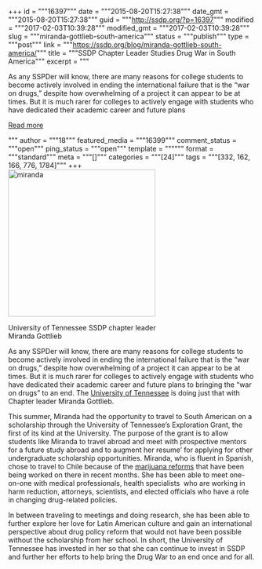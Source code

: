 +++
id = """16397"""
date = """2015-08-20T15:27:38"""
date_gmt = """2015-08-20T15:27:38"""
guid = """http://ssdp.org/?p=16397"""
modified = """2017-02-03T10:39:28"""
modified_gmt = """2017-02-03T10:39:28"""
slug = """miranda-gottlieb-south-america"""
status = """publish"""
type = """post"""
link = """https://ssdp.org/blog/miranda-gottlieb-south-america/"""
title = """SSDP Chapter Leader Studies Drug War in South America"""
excerpt = """<p>As any SSPDer will know, there are many reasons for college students to become actively involved in ending the international failure that is the &#8220;war on drugs,&#8221; despite how overwhelming of a project it can appear to be at times. But it is much rarer for colleges to actively engage with students who have dedicated their academic career and future plans</p>
<div class="h10"></div>
<p><a class="more-link2 flat" href="https://ssdp.org/blog/miranda-gottlieb-south-america/">Read more</a></p>
"""
author = """18"""
featured_media = """16399"""
comment_status = """open"""
ping_status = """open"""
template = """"""
format = """standard"""
meta = """[]"""
categories = """[24]"""
tags = """[332, 162, 166, 776, 1784]"""
+++
<div id="attachment_16399" style="width: 310px" class="wp-caption alignright"><img class="wp-image-16399 size-medium" src="http://ssdp.org/assets/miranda-300x300.jpg" alt="miranda" width="300" height="300" /><p class="wp-caption-text">University of Tennessee SSDP chapter leader Miranda Gottlieb</p></div>

<span style="font-weight: 400">As any SSPDer will know, there are many reasons for college students to become actively involved in ending the international failure that is the &#8220;war on drugs,&#8221; despite how overwhelming of a project it can appear to be at times. But it is much rarer for colleges to actively engage with students who have dedicated their academic career and future plans to bringing the &#8220;war on drugs&#8221; to an end. The <a href="http://ssdp.org/chapters/southeast/tennessee/university-of-tennessee/" target="_blank">University of Tennessee</a> is doing just that with Chapter leader Miranda Gottlieb.</span>

<span style="font-weight: 400">This summer, Miranda had the opportunity to travel to South American on a scholarship through the University of Tennessee’s Exploration Grant, the first of its kind at the University. The purpose of the grant is to allow students like Miranda to travel abroad and meet with prospective mentors for a future study abroad and to augment her resume’ for applying for other undergraduate scholarship opportunities. </span><span style="font-weight: 400">Miranda, who is fluent in Spanish, chose to travel to Chile because of the <a href="https://blog.mpp.org/prohibition/marijuana-decriminalization-bill-moves-forward-chile/" target="_blank">marijuana reforms</a> that have been being worked on there in recent months. She has been able to meet one-on-one with medical professionals, health specialists  who are working in harm reduction, attorneys, scientists, and elected officials who have a role in changing drug-related policies. </span>

In between traveling to meetings and doing research, she has been able to further explore her love for Latin American culture and gain an international perspective about drug policy reform that would not have been possible without the scholarship from her school. In short, the University of Tennessee has invested in her so that she can continue to invest in SSDP and further her efforts to help bring the Drug War to an end once and for all.
